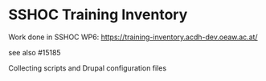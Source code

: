 # SSHOC Training Inventory

Work done in SSHOC WP6: https://training-inventory.acdh-dev.oeaw.ac.at/

see also #15185

Collecting scripts and Drupal configuration files
